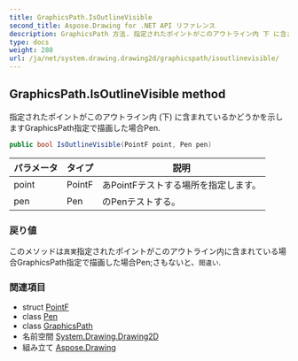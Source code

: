 ```yaml
---
title: GraphicsPath.IsOutlineVisible
second_title: Aspose.Drawing for .NET API リファレンス
description: GraphicsPath 方法. 指定されたポイントがこのアウトライン内 下 に含まれているかどうかを示しますGraphicsPath指定で描画した場合Pen.
type: docs
weight: 280
url: /ja/net/system.drawing.drawing2d/graphicspath/isoutlinevisible/
---
```

## GraphicsPath.IsOutlineVisible method

指定されたポイントがこのアウトライン内 (下) に含まれているかどうかを示しますGraphicsPath指定で描画した場合Pen.

```csharp
public bool IsOutlineVisible(PointF point, Pen pen)
```

| パラメータ | タイプ | 説明 |
| --- | --- | --- |
| point | PointF | あPointFテストする場所を指定します。 |
| pen | Pen | のPenテストする。 |

### 戻り値

このメソッドは`真実`指定されたポイントがこのアウトライン内に含まれている場合GraphicsPath指定で描画した場合Pen;さもないと、`間違い`.

### 関連項目

* struct [PointF](../../../system.drawing/pointf/)
* class [Pen](../../../system.drawing/pen/)
* class [GraphicsPath](../)
* 名前空間 [System.Drawing.Drawing2D](../../graphicspath/)
* 組み立て [Aspose.Drawing](../../../)


